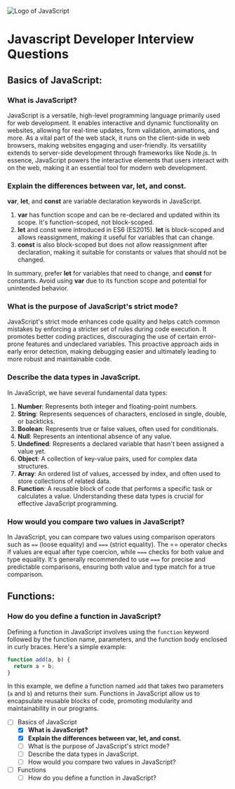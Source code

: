 ![Logo of JavaScript](https://upload.wikimedia.org/wikipedia/commons/thumb/9/99/Unofficial_JavaScript_logo_2.svg/160px-Unofficial_JavaScript_logo_2.svg.png)

# Javascript Developer Interview Questions

## Basics of JavaScript:

### What is JavaScript?
JavaScript is a versatile, high-level programming language primarily used for web development. It enables interactive and dynamic functionality on websites, allowing for real-time updates, form validation, animations, and more. As a vital part of the web stack, it runs on the client-side in web browsers, making websites engaging and user-friendly. Its versatility extends to server-side development through frameworks like Node.js. In essence, JavaScript powers the interactive elements that users interact with on the web, making it an essential tool for modern web development.

### Explain the differences between var, let, and const.
**var**, **let**, and **const** are variable declaration keywords in JavaScript.
1. **var** has function scope and can be re-declared and updated within its scope. It's function-scoped, not block-scoped.
2. **let** and const were introduced in ES6 (ES2015). **let** is block-scoped and allows reassignment, making it useful for variables that can change.
3. **const** is also block-scoped but does not allow reassignment after declaration, making it suitable for constants or values that should not be changed.

In summary, prefer **let** for variables that need to change, and **const** for constants. Avoid using **var** due to its function scope and potential for unintended behavior.

### What is the purpose of JavaScript's strict mode?
JavaScript's strict mode enhances code quality and helps catch common mistakes by enforcing a stricter set of rules during code execution. It promotes better coding practices, discouraging the use of certain error-prone features and undeclared variables. This proactive approach aids in early error detection, making debugging easier and ultimately leading to more robust and maintainable code.

### Describe the data types in JavaScript.
In JavaScript, we have several fundamental data types:
1. **Number**: Represents both integer and floating-point numbers.
2. **String**: Represents sequences of characters, enclosed in single, double, or backticks.
3. **Boolean**: Represents true or false values, often used for conditionals.
4. **Null**: Represents an intentional absence of any value.
5. **Undefined**: Represents a declared variable that hasn't been assigned a value yet.
6. **Object**: A collection of key-value pairs, used for complex data structures.
7. **Array**: An ordered list of values, accessed by index, and often used to store collections of related data.
8. **Function**: A reusable block of code that performs a specific task or calculates a value.
Understanding these data types is crucial for effective JavaScript programming.

### How would you compare two values in JavaScript?
In JavaScript, you can compare two values using comparison operators such as `==` (loose equality) and `===` (strict equality). The == operator checks if values are equal after type coercion, while `===` checks for both value and type equality. It's generally recommended to use `===` for precise and predictable comparisons, ensuring both value and type match for a true comparison.

## Functions:
### How do you define a function in JavaScript?
Defining a function in JavaScript involves using the `function` keyword followed by the function name, parameters, and the function body enclosed in curly braces. Here's a simple example:
``` javascript
function add(a, b) {
  return a + b;
}
```
In this example, we define a function named `add` that takes two parameters (`a` and `b`) and returns their sum. Functions in JavaScript allow us to encapsulate reusable blocks of code, promoting modularity and maintainability in our programs.

- [ ] Basics of JavaScript
  - [x] **What is JavaScript?**
  - [x] **Explain the differences between var, let, and const.**
  - [ ] What is the purpose of JavaScript's strict mode?
  - [ ] Describe the data types in JavaScript.
  - [ ] How would you compare two values in JavaScript?
- [ ] Functions
  - [ ] How do you define a function in JavaScript?
